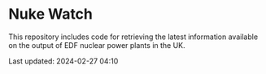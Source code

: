# Nuke Watch

This repository includes code for retrieving the latest information available on the output of EDF nuclear power plants in the UK.

Last updated: 2024-02-27 04:10